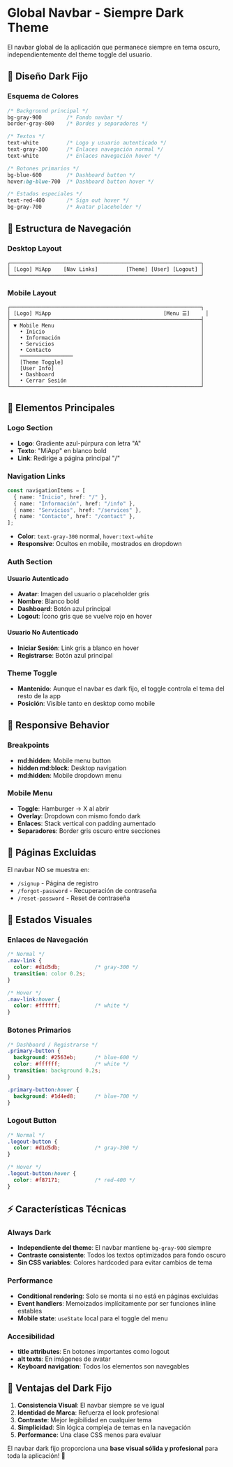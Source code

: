 # Global Navbar - Siempre Dark Theme

El navbar global de la aplicación que permanece siempre en tema oscuro, independientemente del theme toggle del usuario.

## 🎨 Diseño Dark Fijo

### **Esquema de Colores**
```css
/* Background principal */
bg-gray-900        /* Fondo navbar */
border-gray-800    /* Bordes y separadores */

/* Textos */
text-white         /* Logo y usuario autenticado */
text-gray-300      /* Enlaces navegación normal */
text-white         /* Enlaces navegación hover */

/* Botones primarios */
bg-blue-600        /* Dashboard button */
hover:bg-blue-700  /* Dashboard button hover */

/* Estados especiales */
text-red-400       /* Sign out hover */
bg-gray-700        /* Avatar placeholder */
```

## 🧭 Estructura de Navegación

### **Desktop Layout**
```
┌─────────────────────────────────────────────────────────────┐
│ [Logo] MiApp    [Nav Links]         [Theme] [User] [Logout] │
└─────────────────────────────────────────────────────────────┘
```

### **Mobile Layout**
```
┌─────────────────────────────────────────────────────────────┐
│ [Logo] MiApp                                    [Menu ☰]     │
├─────────────────────────────────────────────────────────────┤
│ ▼ Mobile Menu                                               │
│   • Inicio                                                  │
│   • Información                                             │
│   • Servicios                                               │
│   • Contacto                                                │
│   ─────────────────                                         │
│   [Theme Toggle]                                            │
│   [User Info]                                               │
│   • Dashboard                                               │
│   • Cerrar Sesión                                           │
└─────────────────────────────────────────────────────────────┘
```

## 🔧 Elementos Principales

### **Logo Section**
- **Logo**: Gradiente azul-púrpura con letra "A"
- **Texto**: "MiApp" en blanco bold
- **Link**: Redirige a página principal "/"

### **Navigation Links**
```typescript
const navigationItems = [
  { name: "Inicio", href: "/" },
  { name: "Información", href: "/info" },
  { name: "Servicios", href: "/services" },
  { name: "Contacto", href: "/contact" },
];
```
- **Color**: `text-gray-300` normal, `hover:text-white`
- **Responsive**: Ocultos en mobile, mostrados en dropdown

### **Auth Section**

#### **Usuario Autenticado**
- **Avatar**: Imagen del usuario o placeholder gris
- **Nombre**: Blanco bold
- **Dashboard**: Botón azul principal
- **Logout**: Ícono gris que se vuelve rojo en hover

#### **Usuario No Autenticado**
- **Iniciar Sesión**: Link gris a blanco en hover
- **Registrarse**: Botón azul principal

### **Theme Toggle**
- **Mantenido**: Aunque el navbar es dark fijo, el toggle controla el tema del resto de la app
- **Posición**: Visible tanto en desktop como mobile

## 📱 Responsive Behavior

### **Breakpoints**
- **md:hidden**: Mobile menu button
- **hidden md:block**: Desktop navigation
- **md:hidden**: Mobile dropdown menu

### **Mobile Menu**
- **Toggle**: Hamburger → X al abrir
- **Overlay**: Dropdown con mismo fondo dark
- **Enlaces**: Stack vertical con padding aumentado
- **Separadores**: Border gris oscuro entre secciones

## 🚫 Páginas Excluidas

El navbar NO se muestra en:
- `/signup` - Página de registro
- `/forgot-password` - Recuperación de contraseña  
- `/reset-password` - Reset de contraseña

## 🎯 Estados Visuales

### **Enlaces de Navegación**
```css
/* Normal */
.nav-link {
  color: #d1d5db;           /* gray-300 */
  transition: color 0.2s;
}

/* Hover */
.nav-link:hover {
  color: #ffffff;           /* white */
}
```

### **Botones Primarios**
```css
/* Dashboard / Registrarse */
.primary-button {
  background: #2563eb;      /* blue-600 */
  color: #ffffff;           /* white */
  transition: background 0.2s;
}

.primary-button:hover {
  background: #1d4ed8;      /* blue-700 */
}
```

### **Logout Button**
```css
/* Normal */
.logout-button {
  color: #d1d5db;           /* gray-300 */
}

/* Hover */
.logout-button:hover {
  color: #f87171;           /* red-400 */
}
```

## ⚡ Características Técnicas

### **Always Dark**
- **Independiente del theme**: El navbar mantiene `bg-gray-900` siempre
- **Contraste consistente**: Todos los textos optimizados para fondo oscuro
- **Sin CSS variables**: Colores hardcoded para evitar cambios de tema

### **Performance**
- **Conditional rendering**: Solo se monta si no está en páginas excluidas
- **Event handlers**: Memoizados implícitamente por ser funciones inline estables
- **Mobile state**: `useState` local para el toggle del menu

### **Accesibilidad**
- **title attributes**: En botones importantes como logout
- **alt texts**: En imágenes de avatar
- **Keyboard navigation**: Todos los elementos son navegables

## 🎨 Ventajas del Dark Fijo

1. **Consistencia Visual**: El navbar siempre se ve igual
2. **Identidad de Marca**: Refuerza el look profesional
3. **Contraste**: Mejor legibilidad en cualquier tema
4. **Simplicidad**: Sin lógica compleja de temas en la navegación
5. **Performance**: Una clase CSS menos para evaluar

El navbar dark fijo proporciona una **base visual sólida y profesional** para toda la aplicación! 🌟
